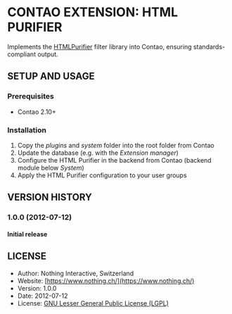 # CONTAO EXTENSION: HTML PURIFIER
Implements the [HTMLPurifier](http://htmlpurifier.org/) filter library into Contao, ensuring standards-compliant output.

## SETUP AND USAGE
### Prerequisites
 * Contao 2.10+

### Installation
1. Copy the _plugins_ and _system_ folder into the root folder from Contao
2. Update the database (e.g. with the _Extension manager_)
3. Configure the HTML Purifier in the backend from Contao (backend module below _System_)
4. Apply the HTML Purifier configuration to your user groups

## VERSION HISTORY
### 1.0.0 (2012-07-12)
#### Initial release

## LICENSE
* Author:		Nothing Interactive, Switzerland
* Website: 		[https://www.nothing.ch/](https://www.nothing.ch/)
* Version: 		1.0.0
* Date: 		2012-07-12
* License: 		[GNU Lesser General Public License (LGPL)](http://www.gnu.org/licenses/lgpl.html)